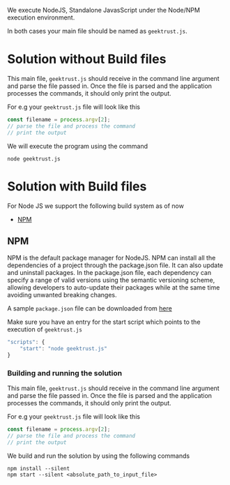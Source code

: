 We execute NodeJS, Standalone JavasScript under the Node/NPM execution environment.

In both cases your main file should be named as `geektrust.js`.

# Solution without Build files

This main file, `geektrust.js` should receive in the command line argument and parse the file passed in. Once the file is parsed and the application processes the commands, it should only print the output.

For e.g your `geektrust.js` file will look like this

```javascript
const filename = process.argv[2];
// parse the file and process the command
// print the output
```

We will execute the program using the command 

```
node geektrust.js
```


# Solution with Build files

For Node JS we support the following build system as of now

* [NPM](https://www.geeksforgeeks.org/node-js-npm-node-package-manager/)

## NPM

NPM is the default package manager for NodeJS. NPM can install all the dependencies of a project through the package.json file. It can also update and uninstall packages. In the package.json file, each dependency can specify a range of valid versions using the semantic versioning scheme, allowing developers to auto-update their packages while at the same time avoiding unwanted breaking changes.

A sample `package.json` file can be downloaded from [here](https://raw.githubusercontent.com/geektrust/coding-problem-artefacts/master/NodeJS/package.json)

Make sure you have an entry for the start script which points to the execution of `geektrust.js`

```javascript
"scripts": {
    "start": "node geektrust.js"
}
```

### Building and running the solution

This main file, `geektrust.js` should receive in the command line argument and parse the file passed in. Once the file is parsed and the application processes the commands, it should only print the output.

For e.g your `geektrust.js` file will look like this

```javascript
const filename = process.argv[2];
// parse the file and process the command
// print the output
```

We build and run the solution by using the following commands

```
npm install --silent
npm start --silent <absolute_path_to_input_file>
```